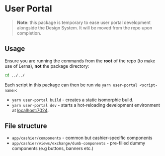 # User Portal

> **Note**: this package is temporary to ease user portal development alongside the Design System. It will be moved from the repo upon completion.

## Usage

Ensure you are running the commands from the **root** of the repo (to make use of Lerna), **not** the package directory:

```sh
cd ../../
```

Each script in this package can then be run via `yarn user-portal <script-name>`:

- `yarn user-portal build` - creates a static isomorphic build.
- `yarn user-portal dev` - starts a hot-reloading development environment at [localhost:7024](http://localhost:7024/).

## File structure

- `app/cashier/components` - common but cashier-specific components
- `app/cashier/views/exchange/dumb-components` - pre-filled dummy components (e.g buttons, banners etc.)
